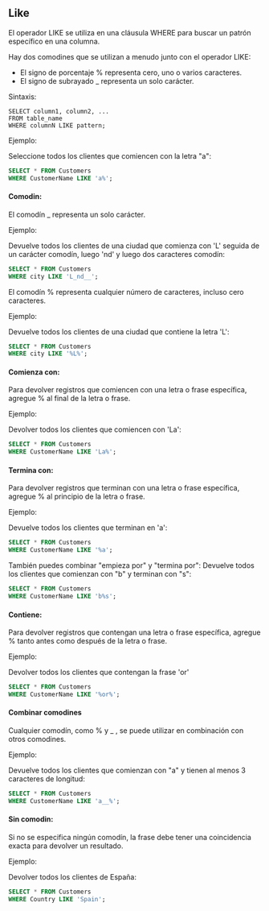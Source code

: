 ## Like
 El operador LIKE se utiliza en una cláusula WHERE para buscar un patrón específico en una columna.
 
 Hay dos comodines que se utilizan a menudo junto con el operador LIKE:

- El signo de porcentaje % representa cero, uno o varios caracteres.
- El signo de subrayado _ representa un solo carácter.

Sintaxis:

```ssh
SELECT column1, column2, ...
FROM table_name
WHERE columnN LIKE pattern;
```

Ejemplo:

Seleccione todos los clientes que comiencen con la letra "a":

```sql
SELECT * FROM Customers
WHERE CustomerName LIKE 'a%';
```

#### Comodin:

El comodín _ representa un solo carácter.

Ejemplo:

Devuelve todos los clientes de una ciudad que comienza con 'L' seguida de un carácter comodín, luego 'nd' y luego dos caracteres comodín:

```sql
SELECT * FROM Customers
WHERE city LIKE 'L_nd__';
```

El comodín % representa cualquier número de caracteres, incluso cero caracteres.

Ejemplo:

Devuelve todos los clientes de una ciudad que contiene la letra 'L':

```sql
SELECT * FROM Customers
WHERE city LIKE '%L%';
```

#### Comienza con:
 
Para devolver registros que comiencen con una letra o frase específica, agregue % al final de la letra o frase.

Ejemplo:

Devolver todos los clientes que comiencen con 'La':

```sql
SELECT * FROM Customers
WHERE CustomerName LIKE 'La%';
```

#### Termina con:

Para devolver registros que terminan con una letra o frase específica, agregue % al principio de la letra o frase.

Ejemplo:

Devuelve todos los clientes que terminan en 'a':

```sql
SELECT * FROM Customers
WHERE CustomerName LIKE '%a';
```

También puedes combinar "empieza por" y "termina por":
Devuelve todos los clientes que comienzan con "b" y terminan con "s":

```sql
SELECT * FROM Customers
WHERE CustomerName LIKE 'b%s';

```

#### Contiene:

Para devolver registros que contengan una letra o frase específica, agregue % tanto antes como después de la letra o frase.

Ejemplo:

Devolver todos los clientes que contengan la frase 'or'

```sql
SELECT * FROM Customers
WHERE CustomerName LIKE '%or%';
```

#### Combinar comodines

Cualquier comodín, como % y _ , se puede utilizar en combinación con otros comodines.

Ejemplo:

Devuelve todos los clientes que comienzan con "a" y tienen al menos 3 caracteres de longitud:

```sql
SELECT * FROM Customers
WHERE CustomerName LIKE 'a__%';
```

#### Sin comodin:

Si no se especifica ningún comodín, la frase debe tener una coincidencia exacta para devolver un resultado.

Ejemplo:

Devolver todos los clientes de España:

```sql
SELECT * FROM Customers
WHERE Country LIKE 'Spain';
```